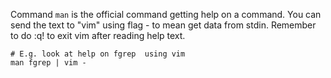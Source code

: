 Command `man` is the official command getting help on a command. You can send the
text to "vim" using flag -  to mean get data from stdin.
Remember to do :q!  to exit vim after reading help text.

```
# E.g. look at help on fgrep  using vim
man fgrep | vim -
```
